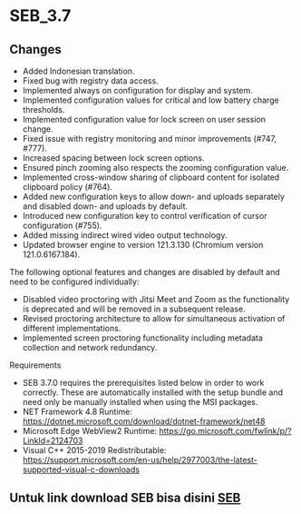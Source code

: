 # SEB_3.7

## Changes
- Added Indonesian translation.
- Fixed bug with registry data access.
- Implemented always on configuration for display and system.
- Implemented configuration values for critical and low battery charge thresholds.
- Implemented configuration value for lock screen on user session change.
- Fixed issue with registry monitoring and minor improvements (#747, #777).
- Increased spacing between lock screen options.
- Ensured pinch zooming also respects the zooming configuration value.
- Implemented cross-window sharing of clipboard content for isolated clipboard policy (#764).
- Added new configuration keys to allow down- and uploads separately and disabled down- and uploads by default.
- Introduced new configuration key to control verification of cursor configuration (#755).
- Added missing indirect wired video output technology.
- Updated browser engine to version 121.3.130 (Chromium version 121.0.6167.184).

The following optional features and changes are disabled by default and need to be configured individually:
- Disabled video proctoring with Jitsi Meet and Zoom as the functionality is deprecated and will be removed in a subsequent release.
- Revised proctoring architecture to allow for simultaneous activation of different implementations.
- Implemented screen proctoring functionality including metadata collection and network redundancy.

Requirements

- SEB 3.7.0 requires the prerequisites listed below in order to work correctly. These are automatically installed with the setup bundle and need only be manually installed when using the MSI packages.
- NET Framework 4.8 Runtime: https://dotnet.microsoft.com/download/dotnet-framework/net48
- Microsoft Edge WebView2 Runtime: https://go.microsoft.com/fwlink/p/?LinkId=2124703
- Visual C++ 2015-2019 Redistributable: https://support.microsoft.com/en-us/help/2977003/the-latest-supported-visual-c-downloads
  
## Untuk link download SEB bisa disini [SEB](https://github.com/SafeExamBrowser/seb-win-refactoring/releases)

